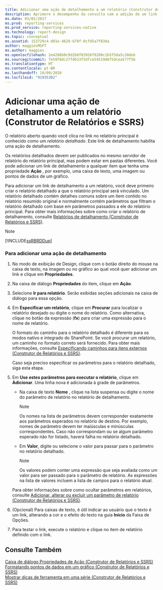 ```yaml
---
title: Adicionar uma ação de detalhamento a um relatório (Construtor de Relatórios) | Microsoft Docs
description: Aprimore o desempenho da consulta com a adição de um link de ação de detalhamento em uma caixa de texto, uma imagem ou pontos de dados em um gráfico.
ms.date: 03/01/2017
ms.prod: reporting-services
ms.prod_service: reporting-services-native
ms.technology: report-design
ms.topic: conceptual
ms.assetid: 153729c4-d01e-4629-b78f-0cfd5a7f83da
author: maggiesMSFT
ms.author: maggies
ms.openlocfilehash: 2e4286b0c9d2b8f83926f8208c1b5f5da5c20deb
ms.sourcegitcommit: fe59f8dc27fd633f5dfce54519d6f5dcea577f56
ms.translationtype: HT
ms.contentlocale: pt-BR
ms.lasthandoff: 10/09/2020
ms.locfileid: "91935382"
---
```

# <a name="add-a-drillthrough-action-on-a-report-report-builder-and-ssrs"></a>Adicionar uma ação de detalhamento a um relatório (Construtor de Relatórios e SSRS)
  O relatório aberto quando você clica no link no relatório principal é conhecido como um *relatório detalhado*. Este link de detalhamento habilita uma ação de detalhamento.  
  
 Os relatórios detalhados devem ser publicados no mesmo servidor de relatório do relatório principal, mas podem estar em pastas diferentes. Você pode adicionar um link de detalhamento a qualquer item que tenha uma propriedade **Ação** , por exemplo, uma caixa de texto, uma imagem ou pontos de dados de um gráfico.  
  
 Para adicionar um link de detalhamento a um relatório, você deve primeiro criar o relatório detalhado a que o relatório principal será vinculado. Um relatório detalhado contém detalhes comuns sobre um item contido no relatório resumido original e normalmente contém parâmetros que filtram o relatório detalhado com base em parâmetros passados a ele do relatório principal. Para obter mais informações sobre como criar o relatório de detalhamento, consulte [Relatórios de detalhamento &#40;Construtor de Relatórios e SSRS&#41;](../../reporting-services/report-design/drillthrough-reports-report-builder-and-ssrs.md).  
  
> [!NOTE]  
>  [!INCLUDE[ssRBRDDup](../../includes/ssrbrddup-md.md)]  
  
### <a name="to-add-a-drillthrough-action"></a>Para adicionar uma ação de detalhamento  
  
1.  No modo de exibição de Design, clique com o botão direito do mouse na caixa de texto, na imagem ou no gráfico ao qual você quer adicionar um link e clique em **Propriedades**.  
  
2.  Na caixa de diálogo **Propriedades** do item, clique em **Ação**.  
  
3.  Selecione **Ir para relatório**. Serão exibidas seções adicionais na caixa de diálogo para essa opção.  
  
4.  Em **Especificar um relatório**, clique em **Procurar** para localizar o relatório desejado ou digite o nome do relatório. Como alternativa, clique no botão da expressão (**fx**) para criar uma expressão para o nome de relatório.  
  
     O formato do caminho para o relatório detalhado é diferente para os modos nativo e integrado do SharePoint. Se você procurar um relatório, um caminho no formato correto será fornecido. Para obter mais informações, consulte [Especificando caminhos para itens externos &#40;Construtor de Relatórios e SSRS&#41;](../../reporting-services/report-design/specifying-paths-to-external-items-report-builder-and-ssrs.md).  
  
     Caso seja preciso especificar os parâmetros para o relatório detalhado, siga esta etapa.  
  
5.  Em **Use estes parâmetros para executar o relatório**, clique em **Adicionar**. Uma linha nova é adicionada à grade de parâmetros.  
  
    -   Na caixa de texto **Nome** , clique na lista suspensa ou digite o nome do parâmetro de relatório no relatório de detalhamento.  
  
        > [!NOTE]  
        >  Os nomes na lista de parâmetros devem corresponder exatamente aos parâmetros esperados no relatório de destino. Por exemplo, nomes de parâmetro devem ter maiúsculas e minúsculas correspondentes. Caso não correspondam ou se algum parâmetro esperado não for listado, haverá falha no relatório detalhado.  
  
    -   Em **Valor**, digite ou selecione o valor para passar para o parâmetro no relatório detalhado.  
  
        > [!NOTE]  
        >  Os valores podem conter uma expressão que seja avaliada como um valor para ser passado para o parâmetro de relatório. As expressões na lista de valores incluem a lista de campos para o relatório atual.  
  
     Para obter informações sobre como ocultar parâmetros em relatórios, consulte [Adicionar, alterar ou excluir um parâmetro de relatório &#40;Construtor de Relatórios e SSRS&#41;](../../reporting-services/report-design/add-change-or-delete-a-report-parameter-report-builder-and-ssrs.md).  
  
6.  (Opcional) Para caixas de texto, é útil indicar ao usuário que o texto é um link, alterando a cor e o efeito do texto na guia **Início** da Faixa de Opções.  
  
7.  Para testar o link, execute o relatório e clique no item de relatório definido com o link.  
  
## <a name="see-also"></a>Consulte Também  
 [Caixa de diálogo Propriedades de Ação &#40;Construtor de Relatórios e SSRS&#41;](./add-a-hyperlink-to-a-url-report-builder-and-ssrs.md)   
 [Formatando pontos de dados em um gráfico &#40;Construtor de Relatórios e SSRS&#41;](../../reporting-services/report-design/formatting-data-points-on-a-chart-report-builder-and-ssrs.md)   
 [Mostrar dicas de ferramenta em uma série &#40;Construtor de Relatórios e SSRS&#41;](../../reporting-services/report-design/show-tooltips-on-a-series-report-builder-and-ssrs.md)  
  
